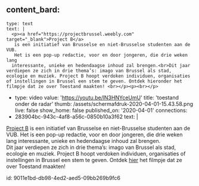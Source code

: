 content_bard:
  -
    type: text
    text: |
      <p><a href="https://projectbrussel.weebly.com" target="_blank">Project B</a>
       is een initiatief van Brusselse en niet-Brusselse studenten aan de VUB.
       Het is een pop-up redactie, voor en door jongeren, die drie weken lang 
      interessante, unieke en hedendaagse inhoud zal brengen.<br>Dit jaar verdiepen ze zich in drie thema’s: imago van Brussel als stad, ecologie en muziek. Project B hoopt verdoken individuen, organisaties of instellingen in Brussel een stem te geven. Ontdek hieronder het filmpje dat ze over Toestand maakten! <br></p><p><br></p>
  -
    type: video
    value: 'https://youtu.be/lN3HNYceUmU'
title: 'toestand onder de radar'
thumb: /assets/schermafdruk-2020-04-01-15.43.58.png
live: false
show_home: false
published_on: '2020-04-01'
connections:
  - 283904bc-943c-4af8-a56c-0850b10a3f62
text: |
  <p><a href="https://projectbrussel.weebly.com" target="_blank">Project B</a> is een initiatief van Brusselse en niet-Brusselse studenten aan de VUB. Het is een pop-up redactie, voor en door jongeren, die drie weken lang interessante, unieke en hedendaagse inhoud zal brengen.<br>Dit jaar verdiepen ze zich in drie thema’s: imago van Brussel als stad, ecologie en muziek. Project B hoopt verdoken individuen, organisaties of instellingen in Brussel een stem te geven. Ontdek <a href="https://youtu.be/lN3HNYceUmU" target="_blank">hier</a> het filmpje dat ze over Toestand maakten!
  </p>
id: 9011e1bd-db98-4ed2-aed5-09bb269b9fc6

